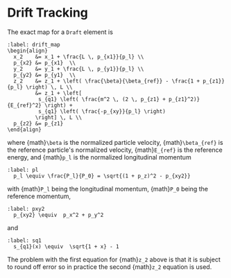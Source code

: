 # Drift Tracking

The exact map for a `Draft` element is
```{math}
:label: drift_map
\begin{align}
  x_2    &= x_1 + \frac{L \, p_{x1}}{p_l} \\ 
  p_{x2} &= p_{x1}  \\
  y_2    &= y_1 + \frac{L \, p_{y1}}{p_l} \\
  p_{y2} &= p_{y1}  \\
  z_2    &= z_1 + \left( \frac{\beta}{\beta_{ref}} - \frac{1 + p_{z1}}{p_l} \right) \, L \\
         &= z_1 + \left[ 
          s_{q1} \left( \frac{m^2 \, (2 \, p_{z1} + p_{z1}^2)}{E_{ref}^2} \right) +
          s_{q1} \left( \frac{-p_{xy}}{p_l} \right)
         \right] \, L \\
  p_{z2} &= p_{z1}
\end{align}
```
where {math}`\beta` is the normalized particle velocity, {math}`\beta_{ref}` is the reference particle's
normalized velocity, {math}`E_{ref}` is the reference energy, 
and {math}`p_l` is the normalized longitudinal momentum
```{math}
:label: pl
  p_l \equiv \frac{P_l}{P_0} = \sqrt{(1 + p_z)^2 - p_{xy2}}
```
with {math}`P_l` being the longitudinal momentum, {math}`P_0` being the reference momentum,
```{math}
:label: pxy2
  p_{xy2} \equiv  p_x^2 + p_y^2
```
and
```{math}
:label: sq1
  s_{q1}(x) \equiv  \sqrt{1 + x} - 1
```
The problem with the first equation for {math}`z_2` above is that it is subject to round off error
so in practice the second {math}`z_2` equation is used.
